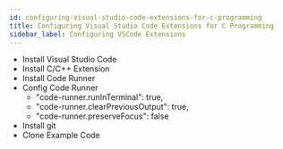 ```yaml
---
id: configuring-visual-studio-code-extensions-for-c-programming
title: Configuring Visual Studio Code Extensions for C Programming
sidebar_label: Configuring VSCode Extensions
---
```


- Install Visual Studio Code
- Install C/C++ Extension
- Install Code Runner
- Config Code Runner
  - "code-runner.runInTerminal": true,
  - "code-runner.clearPreviousOutput": true,
  - "code-runner.preserveFocus": false
- Install git
- Clone Example Code
